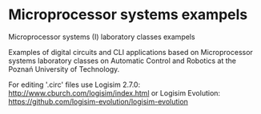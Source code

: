 # Microprocessor systems exampels
Microprocessor systems (I) laboratory classes exampels

Examples of digital circuits and CLI applications based on Microprocessor systems laboratory classes on Automatic Control and Robotics at the Poznań University of Technology.

For editing '.circ' files use Logisim 2.7.0: http://www.cburch.com/logisim/index.html or Logisim Evolution: https://github.com/logisim-evolution/logisim-evolution
